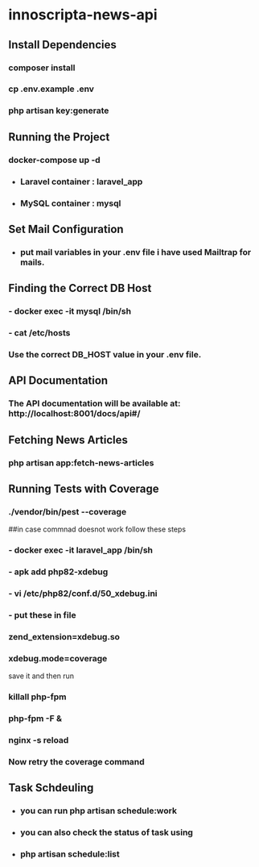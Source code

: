 # innoscripta-news-api

## Install Dependencies

### composer install
### cp .env.example .env
### php artisan key:generate

## Running the Project

### docker-compose up -d

- ### Laravel container : laravel_app
- ### MySQL container : mysql

## Set Mail Configuration

- ### put mail  variables in your .env file i have used Mailtrap for mails.


## Finding the Correct DB Host

### - docker exec -it mysql /bin/sh

### - cat /etc/hosts
### Use the correct DB_HOST value in your .env file.

## API Documentation

### The API documentation will be available at: http://localhost:8001/docs/api#/

## Fetching News Articles

### php artisan app:fetch-news-articles

## Running Tests with Coverage

### ./vendor/bin/pest --coverage

##in case commnad doesnot work follow these steps
### - docker exec -it laravel_app /bin/sh
### - apk add php82-xdebug
### - vi /etc/php82/conf.d/50_xdebug.ini
### - put these in file 
   ### zend_extension=xdebug.so
   ### xdebug.mode=coverage
   
save it and then  run
### killall php-fpm
### php-fpm -F &
### nginx -s reload

### Now retry the coverage command 

## Task Schdeuling

- ### you can run php artisan schedule:work
- ### you can also check the status of task using
- ### php artisan schedule:list
